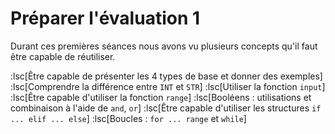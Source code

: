 # Préparer l'évaluation 1
Durant ces premières séances nous avons vu plusieurs concepts qu'il faut être capable de réutiliser.

:lsc[Être capable de présenter les 4 types de base et donner des exemples]
:lsc[Comprendre la différence entre `INT` et `STR`]
:lsc[Utiliser la fonction `input`]
:lsc[Être capable d'utiliser la fonction `range`]
:lsc[Booléens : utilisations et combinaison à l'aide de `and`, `or`]
:lsc[Être capable d'utiliser les structures `if ... elif ... else`]
:lsc[Boucles : `for ... range` et `while`]

